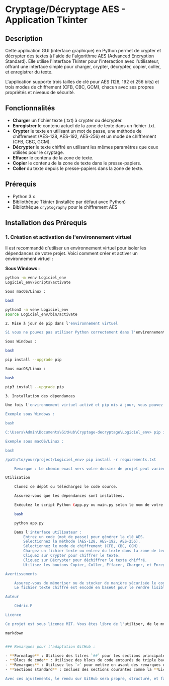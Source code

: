 # Cryptage/Décryptage AES - Application Tkinter

## Description

Cette application GUI (interface graphique) en Python permet de crypter et décrypter des textes à l'aide de l'algorithme AES (Advanced Encryption Standard). Elle utilise l'interface Tkinter pour l'interaction avec l'utilisateur, offrant une interface simple pour charger, crypter, décrypter, copier, coller, et enregistrer du texte.

L'application supporte trois tailles de clé pour AES (128, 192 et 256 bits) et trois modes de chiffrement (CFB, CBC, GCM), chacun avec ses propres propriétés et niveaux de sécurité.

## Fonctionnalités

- **Charger** un fichier texte (.txt) à crypter ou décrypter.
- **Enregistrer** le contenu actuel de la zone de texte dans un fichier .txt.
- **Crypter** le texte en utilisant un mot de passe, une méthode de chiffrement (AES-128, AES-192, AES-256) et un mode de chiffrement (CFB, CBC, GCM).
- **Décrypter** le texte chiffré en utilisant les mêmes paramètres que ceux utilisés pour le cryptage.
- **Effacer** le contenu de la zone de texte.
- **Copier** le contenu de la zone de texte dans le presse-papiers.
- **Coller** du texte depuis le presse-papiers dans la zone de texte.

## Prérequis

- Python 3.x
- Bibliothèque Tkinter (installée par défaut avec Python)
- Bibliothèque `cryptography` pour le chiffrement AES

## Installation des Prérequis

### 1. Création et activation de l'environnement virtuel

Il est recommandé d'utiliser un environnement virtuel pour isoler les dépendances de votre projet. Voici comment créer et activer un environnement virtuel :

**Sous Windows :**

```bash
python -m venv Logiciel_env
Logiciel_env\Scripts\activate

Sous macOS/Linux :

bash

python3 -m venv Logiciel_env
source Logiciel_env/bin/activate

2. Mise à jour de pip dans l'environnement virtuel

Si vous ne pouvez pas utiliser Python correctement dans l'environnement virtuel, il est recommandé de mettre à jour pip :

Sous Windows :

bash

pip install --upgrade pip

Sous macOS/Linux :

bash

pip3 install --upgrade pip

3. Installation des dépendances

Une fois l'environnement virtuel activé et pip mis à jour, vous pouvez installer toutes les dépendances requises pour le projet en utilisant le fichier requirements.txt.

Exemple sous Windows :

bash

C:\Users\Admin\Documents\GitHub\Cryptage-decryptage\Logiciel_env> pip install -r requirements.txt

Exemple sous macOS/Linux :

bash

/path/to/your/project/Logiciel_env> pip install -r requirements.txt

    Remarque : Le chemin exact vers votre dossier de projet peut varier. Assurez-vous d'exécuter la commande pip install -r requirements.txt dans le bon répertoire, là où se trouve votre fichier requirements.txt.

Utilisation

    Clonez ce dépôt ou téléchargez le code source.

    Assurez-vous que les dépendances sont installées.

    Exécutez le script Python (app.py ou main.py selon le nom de votre fichier).

    bash

    python app.py

    Dans l'interface utilisateur :
        Entrez un code (mot de passe) pour générer la clé AES.
        Sélectionnez la méthode (AES-128, AES-192, AES-256).
        Sélectionnez le mode de chiffrement (CFB, CBC, GCM).
        Chargez un fichier texte ou entrez du texte dans la zone de texte.
        Cliquez sur Crypter pour chiffrer le texte.
        Cliquez sur Décrypter pour déchiffrer le texte chiffré.
        Utilisez les boutons Copier, Coller, Effacer, Charger, et Enregistrer selon vos besoins.

Avertissements

    Assurez-vous de mémoriser ou de stocker de manière sécurisée le code (mot de passe) utilisé pour le chiffrement, car il est nécessaire pour déchiffrer les données.
    Le fichier texte chiffré est encodé en base64 pour le rendre lisible en texte brut, mais il est toujours chiffré et nécessite le même code, méthode, et mode pour être décrypté.

Auteur

    Cédric.P

Licence

Ce projet est sous licence MIT. Vous êtes libre de l'utiliser, de le modifier et de le distribuer à des fins personnelles ou commerciales. Cependant, l'auteur ne peut être tenu responsable des dommages résultant de l'utilisation de ce logiciel.

markdown


### Remarques pour l'adaptation GitHub :

- **Formatage** : Utilisez des titres `##` pour les sections principales et `###` pour les sous-sections. Cela garantit une bonne hiérarchie visuelle sur GitHub.
- **Blocs de code** : Utilisez des blocs de code entourés de triple backticks (```) avec la syntaxe appropriée pour le code Bash ou Python.
- **Remarques** : Utilisez les `>` pour mettre en avant des remarques ou des notes importantes.
- **Sections standard** : Incluez des sections courantes comme la **Licence** et l'**Auteur** pour donner du contexte aux utilisateurs et aux contributeurs potentiels.

Avec ces ajustements, le rendu sur GitHub sera propre, structuré, et facile à lire.